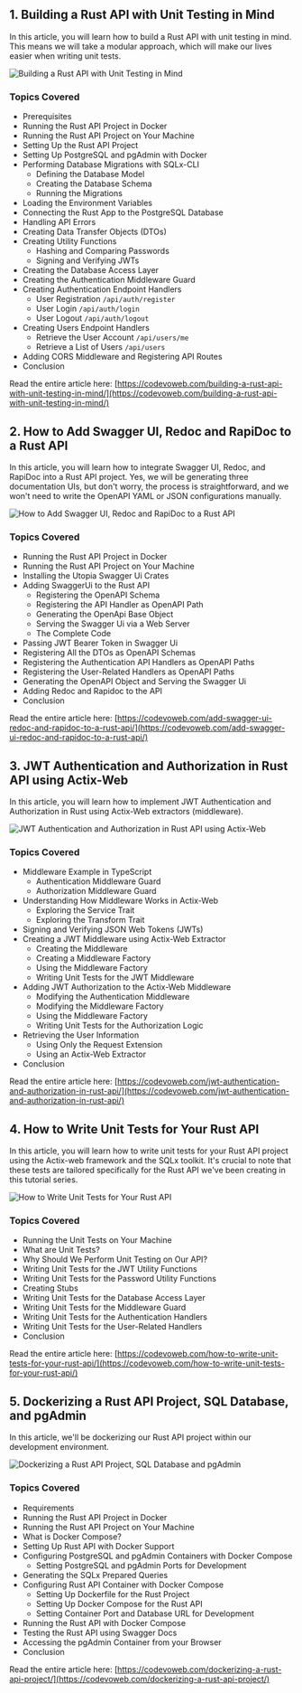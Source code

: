 ## 1. Building a Rust API with Unit Testing in Mind

In this article, you will learn how to build a Rust API with unit testing in mind. This means we will take a modular approach, which will make our lives easier when writing unit tests.

![Building a Rust API with Unit Testing in Mind](https://codevoweb.com/wp-content/uploads/2023/08/Building-a-Rust-API-with-Unit-Testing-in-Mind.webp)

### Topics Covered

- Prerequisites
- Running the Rust API Project in Docker
- Running the Rust API Project on Your Machine
- Setting Up the Rust API Project
- Setting Up PostgreSQL and pgAdmin with Docker
- Performing Database Migrations with SQLx-CLI
    - Defining the Database Model
    - Creating the Database Schema
    - Running the Migrations
- Loading the Environment Variables
- Connecting the Rust App to the PostgreSQL Database
- Handling API Errors
- Creating Data Transfer Objects (DTOs)
- Creating Utility Functions
    - Hashing and Comparing Passwords
    - Signing and Verifying JWTs
- Creating the Database Access Layer
- Creating the Authentication Middleware Guard
- Creating Authentication Endpoint Handlers
    - User Registration `/api/auth/register`
    - User Login `/api/auth/login`
    - User Logout `/api/auth/logout`
- Creating Users Endpoint Handlers
    - Retrieve the User Account `/api/users/me`
    - Retrieve a List of Users `/api/users`
- Adding CORS Middleware and Registering API Routes
- Conclusion


Read the entire article here: [https://codevoweb.com/building-a-rust-api-with-unit-testing-in-mind/](https://codevoweb.com/building-a-rust-api-with-unit-testing-in-mind/)

## 2. How to Add Swagger UI, Redoc and RapiDoc to a Rust API

In this article, you will learn how to integrate Swagger UI, Redoc, and RapiDoc into a Rust API project. Yes, we will be generating three documentation UIs, but don't worry, the process is straightforward, and we won't need to write the OpenAPI YAML or JSON configurations manually. 

![How to Add Swagger UI, Redoc and RapiDoc to a Rust API](https://codevoweb.com/wp-content/uploads/2023/08/How-to-Add-Swagger-UI-Redoc-and-RapiDoc-to-a-Rust-API.webp)

### Topics Covered

- Running the Rust API Project in Docker
- Running the Rust API Project on Your Machine
- Installing the Utopia Swagger Ui Crates
- Adding SwaggerUi to the Rust API
  - Registering the OpenAPI Schema
  - Registering the API Handler as OpenAPI Path
  - Generating the OpenApi Base Object
  - Serving the Swagger Ui via a Web Server
  - The Complete Code
- Passing JWT Bearer Token in Swagger Ui
- Registering All the DTOs as OpenAPI Schemas
- Registering the Authentication API Handlers as OpenAPI Paths
- Registering the User-Related Handlers as OpenAPI Paths
- Generating the OpenAPI Object and Serving the Swagger Ui
- Adding Redoc and Rapidoc to the API
- Conclusion
  
Read the entire article here: [https://codevoweb.com/add-swagger-ui-redoc-and-rapidoc-to-a-rust-api/](https://codevoweb.com/add-swagger-ui-redoc-and-rapidoc-to-a-rust-api/)

## 3. JWT Authentication and Authorization in Rust API using Actix-Web

In this article, you will learn how to implement JWT Authentication and Authorization in Rust using Actix-Web extractors (middleware).

![JWT Authentication and Authorization in Rust API using Actix-Web](https://codevoweb.com/wp-content/uploads/2023/08/JWT-Authentication-and-Authorization-in-Rust-API-using-Actix-Web.webp)

### Topics Covered

- Middleware Example in TypeScript
  - Authentication Middleware Guard
  - Authorization Middleware Guard
- Understanding How Middleware Works in Actix-Web
  - Exploring the Service Trait
  - Exploring the Transform Trait
- Signing and Verifying JSON Web Tokens (JWTs)
- Creating a JWT Middleware using Actix-Web Extractor
  - Creating the Middleware
  - Creating a Middleware Factory
  - Using the Middleware Factory
  - Writing Unit Tests for the JWT Middleware
- Adding JWT Authorization to the Actix-Web Middleware
  - Modifying the Authentication Middleware
  - Modifying the Middleware Factory
  - Using the Middleware Factory
  - Writing Unit Tests for the Authorization Logic
- Retrieving the User Information
  - Using Only the Request Extension
  - Using an Actix-Web Extractor
- Conclusion
  
  
Read the entire article here: [https://codevoweb.com/jwt-authentication-and-authorization-in-rust-api/](https://codevoweb.com/jwt-authentication-and-authorization-in-rust-api/)

## 4. How to Write Unit Tests for Your Rust API

In this article, you will learn how to write unit tests for your Rust API project using the Actix-web framework and the SQLx toolkit. It's crucial to note that these tests are tailored specifically for the Rust API we've been creating in this tutorial series.

![How to Write Unit Tests for Your Rust API](https://codevoweb.com/wp-content/uploads/2023/08/How-to-Write-Unit-Tests-for-Your-Rust-API.webp)

### Topics Covered

- Running the Unit Tests on Your Machine
- What are Unit Tests?
- Why Should We Perform Unit Testing on Our API?
- Writing Unit Tests for the JWT Utility Functions
- Writing Unit Tests for the Password Utility Functions
- Creating Stubs
- Writing Unit Tests for the Database Access Layer
- Writing Unit Tests for the Middleware Guard
- Writing Unit Tests for the Authentication Handlers
- Writing Unit Tests for the User-Related Handlers
- Conclusion
  
Read the entire article here: [https://codevoweb.com/how-to-write-unit-tests-for-your-rust-api/](https://codevoweb.com/how-to-write-unit-tests-for-your-rust-api/)

## 5. Dockerizing a Rust API Project, SQL Database, and pgAdmin

In this article, we'll be dockerizing our Rust API project within our development environment.

![Dockerizing a Rust API Project, SQL Database and pgAdmin](https://codevoweb.com/wp-content/uploads/2023/09/Dockerizing-a-Rust-API-Project-SQL-Database-and-pgAdmin.webp)

### Topics Covered

- Requirements
- Running the Rust API Project in Docker
- Running the Rust API Project on Your Machine
- What is Docker Compose?
- Setting Up Rust API with Docker Support
- Configuring PostgreSQL and pgAdmin Containers with Docker Compose
   - Setting PostgreSQL and pgAdmin Ports for Development
- Generating the SQLx Prepared Queries
- Configuring Rust API Container with Docker Compose
   - Setting Up Dockerfile for the Rust Project
   - Setting Up Docker Compose for the Rust API
   - Setting Container Port and Database URL for Development
- Running the Rust API with Docker Compose
- Testing the Rust API using Swagger Docs
- Accessing the pgAdmin Container from your Browser
- Conclusion

  
Read the entire article here: [https://codevoweb.com/dockerizing-a-rust-api-project/](https://codevoweb.com/dockerizing-a-rust-api-project/)


